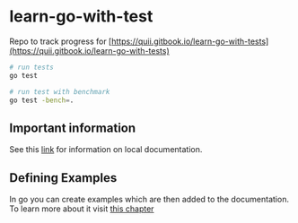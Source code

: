 # learn-go-with-test

Repo to track progress for [https://quii.gitbook.io/learn-go-with-tests](https://quii.gitbook.io/learn-go-with-tests)

```sh
# run tests
go test

# run test with benchmark
go test -bench=.
```

## Important information

See this [link](https://quii.gitbook.io/learn-go-with-tests/go-fundamentals/hello-world#go-doc) for information on local documentation.

## Defining Examples

In go you can create examples which are then added to the documentation. To learn more about it visit [this chapter](https://quii.gitbook.io/learn-go-with-tests/go-fundamentals/integers#examples)
